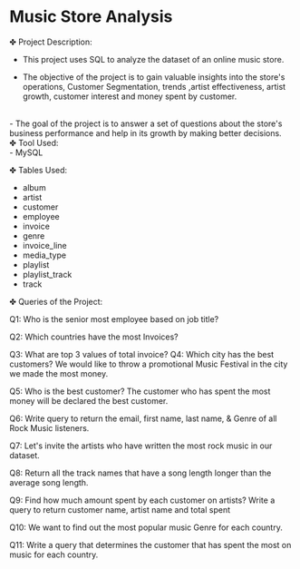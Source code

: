 # Music Store Analysis

✤ Project Description: <br>
- This project uses SQL to analyze the dataset of an online music store.

- The objective of the project is to gain valuable insights into the store's operations, Customer Segmentation, trends ,artist effectiveness, artist growth, customer interest and money spent by customer.
<br>
- The goal of the project is to answer a set of questions about the store's business performance and help in its growth by making better decisions.

<br>
✤ Tool Used: <br>
- MySQL

✤ Tables Used:<br>
- album <br>
- artist<br>
- customer<br>
- employee<br>
- invoice<br>
- genre<br>
- invoice_line<br>
- media_type<br>
- playlist<br>
- playlist_track<br>
- track<br>

✤ Queries of the Project:<br>

Q1: Who is the senior most employee based on job title?

Q2: Which countries have the most Invoices?

Q3: What are top 3 values of total invoice? Q4: Which city has the best customers? We would like to throw a promotional Music Festival in the city we made the most money.

Q5: Who is the best customer? The customer who has spent the most money will be declared the best customer.

Q6: Write query to return the email, first name, last name, & Genre of all Rock Music listeners.

Q7: Let's invite the artists who have written the most rock music in our dataset.

Q8: Return all the track names that have a song length longer than the average song length.

Q9: Find how much amount spent by each customer on artists? Write a query to return customer name, artist name and total spent

Q10: We want to find out the most popular music Genre for each country.

Q11: Write a query that determines the customer that has spent the most on music for each country.
